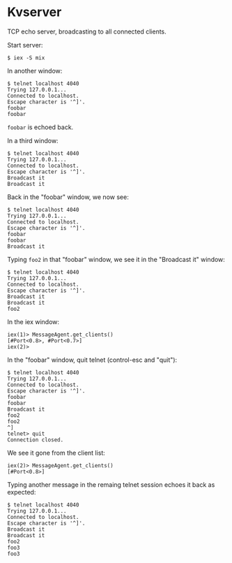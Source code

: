 # Kvserver

TCP echo server, broadcasting to all connected clients.

Start server:
```
$ iex -S mix
```

In another window:

```
$ telnet localhost 4040
Trying 127.0.0.1...
Connected to localhost.
Escape character is '^]'.
foobar
foobar
```

`foobar` is echoed back.

In a third window:

```
$ telnet localhost 4040
Trying 127.0.0.1...
Connected to localhost.
Escape character is '^]'.
Broadcast it
Broadcast it
```

Back in the "foobar" window, we now see:

```
$ telnet localhost 4040
Trying 127.0.0.1...
Connected to localhost.
Escape character is '^]'.
foobar
foobar
Broadcast it
```

Typing `foo2` in that "foobar" window, we see it in the "Broadcast it" window:

```
$ telnet localhost 4040
Trying 127.0.0.1...
Connected to localhost.
Escape character is '^]'.
Broadcast it
Broadcast it
foo2
```

In the iex window:

```
iex(1)> MessageAgent.get_clients()
[#Port<0.8>, #Port<0.7>]
iex(2)> 
```

In the "foobar" window, quit telnet (control-esc and "quit"):

```aidl
$ telnet localhost 4040
Trying 127.0.0.1...
Connected to localhost.
Escape character is '^]'.
foobar
foobar
Broadcast it
foo2
foo2
^]
telnet> quit
Connection closed.
```

We see it gone from the client list:

```
iex(2)> MessageAgent.get_clients()
[#Port<0.8>]
```

Typing another message in the remaing telnet session echoes it back as expected:

```
$ telnet localhost 4040
Trying 127.0.0.1...
Connected to localhost.
Escape character is '^]'.
Broadcast it
Broadcast it
foo2
foo3
foo3
```